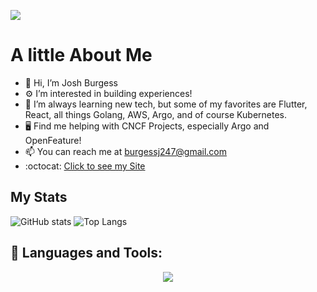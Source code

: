 ![](https://visitor-badge.laobi.icu/badge?page_id=joshbrgs.joshbrgs)
# A little About Me
- 👋 Hi, I’m Josh Burgess
- :gear: I’m interested in building experiences!
- 🌱 I’m always learning new tech, but some of my favorites are Flutter, React, all things Golang, AWS, Argo, and of course Kubernetes.
- :desktop_computer: Find me helping with CNCF Projects, especially Argo and OpenFeature!
- 📫 You can reach me at burgessj247@gmail.com
- :octocat: [Click to see my Site](https://www.joshb.io)

## My Stats
![GitHub stats](https://github-readme-stats.vercel.app/api?username=joshbrgs&show_icons=true&theme=tokyonight)
![Top Langs](https://github-readme-stats.vercel.app/api/top-langs/?username=joshbrgs&theme=tokyonight&layout=compact)
<!-- [![joshbrgs's wakatime stats](https://github-readme-stats.vercel.app/api/wakatime?username=joshbrgs)](https://github.com/jlifts/github-readme-stats) -->

## 🧰 Languages and Tools:
<p align="center">
  <a href="https://skillicons.dev">
    <img src="https://skillicons.dev/icons?i=git,github,kubernetes,docker,kafka,aws,gcp,flutter,ableton,go,typescript,javascript,python,react,jest,express,graphql,postgres,mongo,dynamodb,tailwindcss,kotlin,deno,figma,apollo,jenkins,githubactions,androidstudio,arduino&perline=8" />
<!--   <img src="https://raw.githubusercontent.com/github/explore/80688e429a7d4ef2fca1e82350fe8e3517d3494d/topics/python/python.png" height="40" align="left" alt="Python">
  <img src="https://cdn.jsdelivr.net/npm/programming-languages-logos/src/go/go.png" height="40" align="left" alt="Golang">
  <img src="https://cdn.jsdelivr.net/npm/programming-languages-logos/src/typescript/typescript.png" height="40" align="left" alt="Typescript">
  <img src="https://cdn.jsdelivr.net/npm/programming-languages-logos/src/javascript/javascript.png" height="40" align="left" alt="JavaScript">
  <img align="left" alt="React" height="40" src="https://raw.githubusercontent.com/github/explore/80688e429a7d4ef2fca1e82350fe8e3517d3494d/topics/react/react.png" />
  <img align="left" alt="Next.js" height="40" src="https://raw.githubusercontent.com/vercel/next.js/canary/examples/cms-wordpress/public/favicon/favicon.ico" />
  <img align="left" alt="TailwindCSS" height="40" src="https://raw.githubusercontent.com/devicons/devicon/9f4f5cdb393299a81125eb5127929ea7bfe42889/icons/tailwindcss/tailwindcss-plain.svg" />
  <img align="left" alt="MongoDB" height="40" src="https://raw.githubusercontent.com/github/explore/80688e429a7d4ef2fca1e82350fe8e3517d3494d/topics/mongodb/mongodb.png" />
  <img align="left" alt="PostgreSQL" height="40" src="https://raw.githubusercontent.com/devicons/devicon/9f4f5cdb393299a81125eb5127929ea7bfe42889/icons/postgresql/postgresql-original.svg" />
  <img align="left" alt="GraphQL" height="40" src="https://raw.githubusercontent.com/github/explore/80688e429a7d4ef2fca1e82350fe8e3517d3494d/topics/graphql/graphql.png" />
  <img align="left" alt="Docker" height="40" src="https://raw.githubusercontent.com/github/explore/80688e429a7d4ef2fca1e82350fe8e3517d3494d/topics/docker/docker.png" /> -->
  </a>
</p>
<!---
jlifts/jlifts is a ✨ special ✨ repository because its `README.md` (this file) appears on your GitHub profile.
You can click the Preview link to take a look at your changes.
--->
